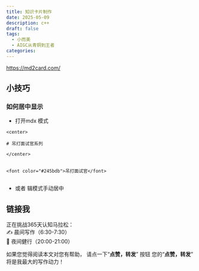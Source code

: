 ```yaml
---
title: 知识卡片制作
date: 2025-05-09
description: c++
draft: false
tags:
  - 小而美
  - AIGC从青铜到王者
categories:
---
```


https://md2card.com/

## 小技巧

### 如何居中显示

- 打开mdx 模式  
```
<center>

# 吊打面试官系列

</center>


<font color="#245bdb">吊打面试官</font>


```
- 或者 辑模式手动居中





## 链接我

正在挑战365天认知马拉松：  
✍️ 晨间写作（6:30-7:30）   
🏃 夜间健行（20:00-21:00）


如果您觉得阅读本文对您有帮助， 
请点一下“**点赞，转发**” 按钮
 您的“**点赞，转发**” 将是我最大的写作动力！






